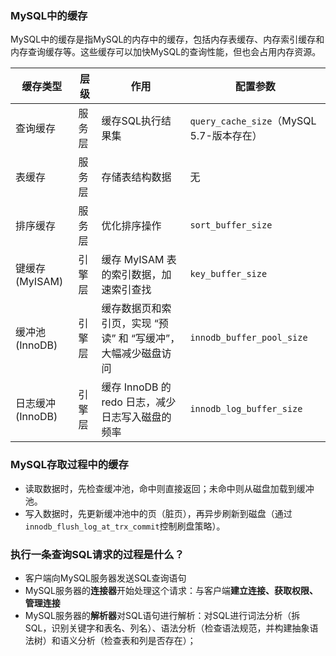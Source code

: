 ### MySQL中的缓存

MySQL中的缓存是指MySQL的内存中的缓存，包括内存表缓存、内存索引缓存和内存查询缓存等。这些缓存可以加快MySQL的查询性能，但也会占用内存资源。

| 缓存类型         | 层级  | 作用                                 | 配置参数                             |
|--------------|-----|------------------------------------|----------------------------------|
| 查询缓存         | 服务层 | 缓存SQL执行结果集                         | `query_cache_size`（MySQL 5.7-版本存在） |
| 表缓存          | 服务层 | 存储表结构数据                            | 无                                |
| 排序缓存         | 服务层 | 优化排序操作                             | `sort_buffer_size`                 |
| 键缓存(MyISAM)  | 引擎层 | 缓存 MyISAM 表的索引数据，加速索引查找            | `key_buffer_size`                  |
| 缓冲池(InnoDB)  | 引擎层 | 缓存数据页和索引页，实现 “预读” 和 “写缓冲”，大幅减少磁盘访问 | `innodb_buffer_pool_size`          |
| 日志缓冲(InnoDB) | 引擎层 | 缓存 InnoDB 的 redo 日志，减少日志写入磁盘的频率    | `innodb_log_buffer_size`           |

### MySQL存取过程中的缓存

- 读取数据时，先检查缓冲池，命中则直接返回；未命中则从磁盘加载到缓冲池。
- 写入数据时，先更新缓冲池中的页（脏页），再异步刷新到磁盘（通过`innodb_flush_log_at_trx_commit`控制刷盘策略）。

### 执行一条查询SQL请求的过程是什么？
- 客户端向MySQL服务器发送SQL查询语句
- MySQL服务器的**连接器**开始处理这个请求：与客户端**建立连接、获取权限、管理连接**
- MySQL服务器的**解析器**对SQL语句进行解析：对SQL进行词法分析（拆SQL，识别关键字和表名、列名）、语法分析（检查语法规范，并构建抽象语法树）和语义分析（检查表和列是否存在）；